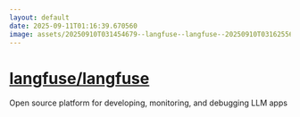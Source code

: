 ```yaml
---
layout: default
date: 2025-09-11T01:16:39.670560
image: assets/20250910T031454679--langfuse--langfuse--20250910T031625567--cropped.png
---
```


# [langfuse/langfuse](https://github.com/langfuse/langfuse)

Open source platform for developing, monitoring, and debugging LLM apps

